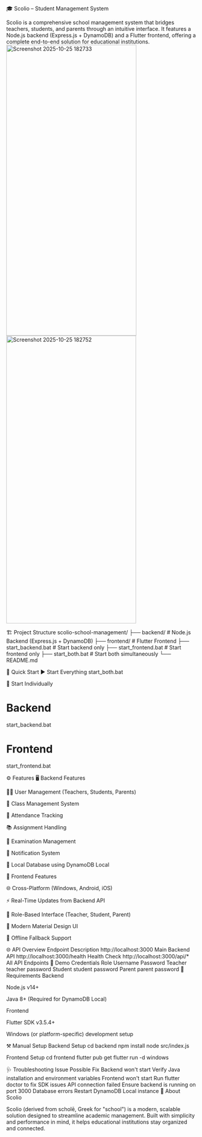 🎓 Scolio – Student Management System

Scolio is a comprehensive school management system that bridges teachers, students, and parents through an intuitive interface.
It features a Node.js backend (Express.js + DynamoDB) and a Flutter frontend, offering a complete end-to-end solution for educational institutions.
<img width="345" height="771" alt="Screenshot 2025-10-25 182733" src="https://github.com/user-attachments/assets/8ccc7580-629a-4a41-803e-58ef4c722f15" />
<img width="344" height="763" alt="Screenshot 2025-10-25 182752" src="https://github.com/user-attachments/assets/7a2eeea4-0eee-4b04-8cc2-d4f972d99c8b" />

🏗️ Project Structure
scolio-school-management/
├── backend/                 # Node.js Backend (Express.js + DynamoDB)
├── frontend/                # Flutter Frontend
├── start_backend.bat        # Start backend only
├── start_frontend.bat       # Start frontend only
├── start_both.bat           # Start both simultaneously
└── README.md

🚀 Quick Start
▶️ Start Everything
start_both.bat

🧩 Start Individually
# Backend
start_backend.bat

# Frontend
start_frontend.bat

⚙️ Features
🖥️ Backend Features

👨‍🏫 User Management (Teachers, Students, Parents)

🏫 Class Management System

📅 Attendance Tracking

📚 Assignment Handling

🧾 Examination Management

🔔 Notification System

💾 Local Database using DynamoDB Local

📱 Frontend Features

🌐 Cross-Platform (Windows, Android, iOS)

⚡ Real-Time Updates from Backend API

👥 Role-Based Interface (Teacher, Student, Parent)

🎨 Modern Material Design UI

📶 Offline Fallback Support

🌐 API Overview
Endpoint	Description
http://localhost:3000	Main Backend API
http://localhost:3000/health	Health Check
http://localhost:3000/api/*	All API Endpoints
🔑 Demo Credentials
Role	Username	Password
Teacher	teacher	password
Student	student	password
Parent	parent	password
🧩 Requirements
Backend

Node.js v14+

Java 8+ (Required for DynamoDB Local)

Frontend

Flutter SDK v3.5.4+

Windows (or platform-specific) development setup

⚒️ Manual Setup
Backend Setup
cd backend
npm install
node src/index.js

Frontend Setup
cd frontend
flutter pub get
flutter run -d windows

🩺 Troubleshooting
Issue	Possible Fix
Backend won't start	Verify Java installation and environment variables
Frontend won't start	Run flutter doctor to fix SDK issues
API connection failed	Ensure backend is running on port 3000
Database errors	Restart DynamoDB Local instance
🏫 About Scolio

Scolio (derived from scholē, Greek for "school") is a modern, scalable solution designed to streamline academic management.
Built with simplicity and performance in mind, it helps educational institutions stay organized and connected.

